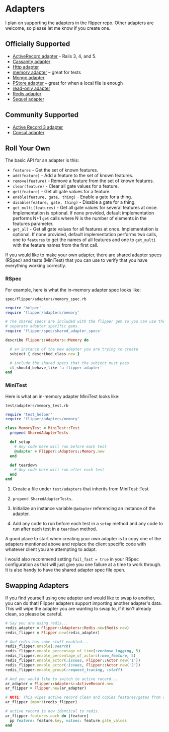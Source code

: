 # Adapters

I plan on supporting the adapters in the flipper repo. Other adapters are welcome, so please let me know if you create one.

## Officially Supported

* [ActiveRecord adapter](https://github.com/jnunemaker/flipper/blob/master/docs/active_record) - Rails 3, 4, and 5.
* [Cassanity adapter](https://github.com/jnunemaker/flipper-cassanity)
* [Http adapter](https://github.com/jnunemaker/flipper/blob/master/docs/http)
* [memory adapter](https://github.com/jnunemaker/flipper/blob/master/lib/flipper/adapters/memory.rb) – great for tests
* [Mongo adapter](https://github.com/jnunemaker/flipper/blob/master/docs/mongo)
* [PStore adapter](https://github.com/jnunemaker/flipper/blob/master/lib/flipper/adapters/pstore.rb) – great for when a local file is enough
* [read-only adapter](https://github.com/jnunemaker/flipper/blob/master/docs/read-only)
* [Redis adapter](https://github.com/jnunemaker/flipper/blob/master/docs/redis)
* [Sequel adapter](https://github.com/jnunemaker/flipper/blob/master/docs/sequel)

## Community Supported

* [Active Record 3 adapter](https://github.com/blueboxjesse/flipper-activerecord)
* [Consul adapter](https://github.com/gdavison/flipper-consul)

## Roll Your Own

The basic API for an adapter is this:

* `features` - Get the set of known features.
* `add(feature)` - Add a feature to the set of known features.
* `remove(feature)` - Remove a feature from the set of known features.
* `clear(feature)` - Clear all gate values for a feature.
* `get(feature)` - Get all gate values for a feature.
* `enable(feature, gate, thing)` - Enable a gate for a thing.
* `disable(feature, gate, thing)` - Disable a gate for a thing.
* `get_multi(features)` - Get all gate values for several features at once. Implementation is optional. If none provided, default implementation performs N+1 `get` calls where N is the number of elements in the features parameter.
* `get_all` - Get all gate values for all features at once. Implementation is optional. If none provided, default implementation performs two calls, one to `features` to get the names of all features and one to `get_multi` with the feature names from the first call.

If you would like to make your own adapter, there are shared adapter specs (RSpec) and tests (MiniTest) that you can use to verify that you have everything working correctly.

### RSpec
For example, here is what the in-memory adapter spec looks like:

`spec/flipper/adapters/memory_spec.rb`

```ruby
require 'helper'
require 'flipper/adapters/memory'

# The shared specs are included with the flipper gem so you can use them in
# separate adapter specific gems.
require 'flipper/spec/shared_adapter_specs'

describe Flipper::Adapters::Memory do

  # an instance of the new adapter you are trying to create
  subject { described_class.new }

  # include the shared specs that the subject must pass
  it_should_behave_like 'a flipper adapter'
end
```

### MiniTest

Here is what an in-memory adapter MiniTest looks like:

`test/adapters/memory_test.rb`

```ruby
require 'test_helper'
require 'flipper/adapters/memory'

class MemoryTest < MiniTest::Test
  prepend SharedAdapterTests

  def setup
    # Any code here will run before each test
    @adapter = Flipper::Adapters::Memory.new
  end

  def teardown
    # Any code here will run after each test
  end
end
```
1. Create a file under `test/adapters` that inherits from MiniTest::Test.

2. `prepend SharedAdapterTests`.

3. Initialize an instance variable `@adapter` referencing an instance of the adapter.

4. Add any code to run before each test in a `setup` method and any code to run after each test in a `teardown` method.

A good place to start when creating your own adapter is to copy one of the adapters mentioned above and replace the client specific code with whatever client you are attempting to adapt.

I would also recommend setting `fail_fast = true` in your RSpec configuration as that will just give you one failure at a time to work through. It is also handy to have the shared adapter spec file open.

## Swapping Adapters

If you find yourself using one adapter and would like to swap to another, you can do that! Flipper adapters support importing another adapter's data. This will wipe the adapter you are wanting to swap to, if it isn't already clean, so please be careful.

```ruby
# Say you are using redis...
redis_adapter = Flipper::Adapters::Redis.new(Redis.new)
redis_flipper = Flipper.new(redis_adapter)

# And redis has some stuff enabled...
redis_flipper.enable(:search)
redis_flipper.enable_percentage_of_time(:verbose_logging, 5)
redis_flipper.enable_percentage_of_actors(:new_feature, 5)
redis_flipper.enable_actor(:issues, Flipper::Actor.new('1'))
redis_flipper.enable_actor(:issues, Flipper::Actor.new('2'))
redis_flipper.enable_group(:request_tracing, :staff)

# And you would like to switch to active record...
ar_adapter = Flipper::Adapters::ActiveRecord.new
ar_flipper = Flipper.new(ar_adapter)

# NOTE: This wipes active record clean and copies features/gates from redis into active record.
ar_flipper.import(redis_flipper)

# active record is now identical to redis.
ar_flipper.features.each do |feature|
  pp feature: feature.key, values: feature.gate_values
end
```
